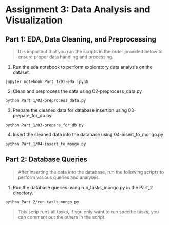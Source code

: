# Assignment 3: Data Analysis and Visualization

## Part 1: EDA, Data Cleaning, and Preprocessing
> It is important that you run the scripts in the order provided below to ensure proper data handling and processing.

1. Run the eda notebook to perform exploratory data analysis on the dataset.
```
jupyter notebook Part_1/01-eda.ipynb
```

2. Clean and preprocess the data using 02-preprocess_data.py
```
python Part_1/02-preprocess_data.py
```
3. Prepare the cleaned data for database insertion using 03-prepare_for_db.py
```
python Part_1/03-prepare_for_db.py
```
4. Insert the cleaned data into the database using 04-insert_to_mongo.py
```
python Part_1/04-insert_to_mongo.py
```

## Part 2: Database Queries
> After inserting the data into the database, run the following scripts to perform various queries and analyses.
1. Run the database queries using run_tasks_mongo.py in the Part_2 directory.
```
python Part_2/run_tasks_mongo.py
```
>This scrip runs all tasks, if you only want to run specific tasks, you can comment out the others in the script.